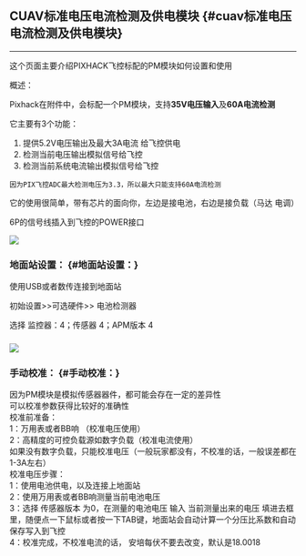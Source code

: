 ## CUAV标准电压电流检测及供电模块 {#cuav标准电压电流检测及供电模块}

---

这个页面主要介绍PIXHACK飞控标配的PM模块如何设置和使用

概述：

Pixhack在附件中，会标配一个PM模块，支持**35V电压输入**及**60A电流检测**

它主要有3个功能：

1. 提供5.2V电压输出及最大3A电流 给飞控供电
2. 检测当前电压输出模拟信号给飞控
3. 检测当前系统电流输出模拟信号给飞控

```
因为PIX飞控ADC最大检测电压为3.3，所以最大只能支持60A电流检测

```

它的使用很简单，带有芯片的面向你，左边是接电池，右边是接负载（马达 电调）

6P的信号线插入到飞控的POWER接口

![](http://doc.cuav.net/PixHack/assets/pm-pix-pm.png)

### 地面站设置： {#地面站设置：}

使用USB或者数传连接到地面站

初始设置&gt;&gt;可选硬件&gt;&gt; 电池检测器

选择 监控器：4；传感器 4；APM版本 4

### ![](http://doc.cuav.net/PixHack/assets/power_module_mp_set.png)

### 手动校准： {#手动校准：}

因为PM模块是模拟传感器器件，都可能会存在一定的差异性  
可以校准参数获得比较好的准确性  
校准前准备：  
1：万用表或者BB响 （校准电压使用）  
2：高精度的可控负载源如数字负载（校准电流使用）  
如果没有数字负载，只能校准电压（一般玩家都没有，不校准的话，一般误差都在1-3A左右）  
校准电压步骤：  
1：使用电池供电，以及连接上地面站  
2：使用万用表或者BB响测量当前电池电压  
3：选择 传感器版本 为0，在测量的电池电压 输入 当前测量出来的电压 填进去框里，随便点一下鼠标或者按一下TAB键，地面站会自动计算一个分压比系数和自动保存写入到飞控  
4：校准完成，不校准电流的话， 安培每伏不要去改变，默认是18.0018



